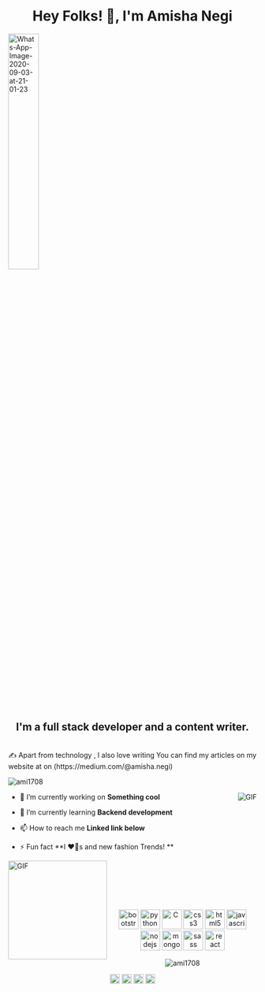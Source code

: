 <h1 align="center">Hey Folks! 👋, I'm Amisha Negi</h1>
<a href="https://ibb.co/4YjC1mQ"><img src="https://i.ibb.co/4YjC1mQ/Whats-App-Image-2020-09-03-at-21-01-23.jpg" alt="Whats-App-Image-2020-09-03-at-21-01-23" border="0" height = "35%" width = "35%"></a>
<h2 align="center">I'm a full stack developer and a content writer.</h2>
<br>
✍  Apart from technology , I also love writing
You can find my articles on my website at on (https://medium.com/@amisha.negi)


<p align="left"> <img src="https://komarev.com/ghpvc/?username=ami1708" alt="ami1708" /> </p>
<img align="right"  alt="GIF" src="https://media.tenor.com/images/7db4eaa3e47272c8e58ee018fc390b7d/tenor.gif">



<p align="left">

- 🔭 I’m currently working on **Something cool**

- 🌱 I’m currently learning **Backend development**

- 📫 How to reach me **Linked link below**

- ⚡ Fun fact **I ❤️🐶s and new fashion Trends! **


<img align="left" height = "200px" width = "200px" alt="GIF" src = "https://media.giphy.com/media/Y0b2MpUTfnrUa3jIM7/giphy.gif">
</p>

<br>
<br>
<br>
<br>
<br>
<p align="center"> <img src="https://devicons.github.io/devicon/devicon.git/icons/bootstrap/bootstrap-plain.svg" alt="bootstrap"  width="40" height="40"/>
 <img src= "https://icongr.am/devicon/python-original.svg?size=128&color=currentColor" alt="python"  width="40" height="40"/>
  <img src="https://icongr.am/devicon/c-original.svg?size=128&color=currentColor" alt="C"  width="40" height="40"/>
  <img src="https://devicons.github.io/devicon/devicon.git/icons/css3/css3-original-wordmark.svg" alt="css3"  width="40" height="40"/>
 <img src="https://devicons.github.io/devicon/devicon.git/icons/html5/html5-original-wordmark.svg" alt="html5"  width="40" height="40"/>  <img src="https://devicons.github.io/devicon/devicon.git/icons/javascript/javascript-original.svg" alt="javascript"  width="40" height="40"/>
 <img src = "https://icongr.am/devicon/nodejs-original-wordmark.svg?size=128&color=currentColor" alt="nodejs"  width="40" height="40"/>
  
 
  <img src="https://icongr.am/devicon/mongodb-original.svg?size=128&color=currentColor" alt="mongodb" width="40" height="40"/>
  <img src="https://devicons.github.io/devicon/devicon.git/icons/sass/sass-original.svg" alt="sass"  width="40" height="40"/>
<img src="https://devicons.github.io/devicon/devicon.git/icons/react/react-original-wordmark.svg" alt="react" width="40" height="40"/>


</p><p align="center"> <img src="https://github-readme-stats.vercel.app/api?username=ami1708&show_icons=true" alt="ami1708" /> </p>

<p align="center">
<a href="https://www.linkedin.com/in/amisha-negi-2bb972199/" target="blank"><img align="center" src="https://cdn.jsdelivr.net/npm/simple-icons@3.0.1/icons/linkedin.svg" alt="/amisha-negi-2bb972199/" height="20" width="20" /></a>
<a href="https://www.instagram.com/__amisha._negi/" target="blank"><img align="center" src="https://cdn.jsdelivr.net/npm/simple-icons@3.0.1/icons/instagram.svg" alt="amisha_negi" height="20" width="20" /></a>
  <a href="https://behance.net/amisha" target="blank"><img align="center" src="https://cdn.jsdelivr.net/npm/simple-icons@3.0.1/icons/behance.svg" alt="amisha_negi" height="20" width="20" /></a>
<a href="https://www.facebook.com/amisha.negi.5220/" target="blank"><img align="center" src="https://icongr.am/devicon/facebook-original.svg?size=128&color=currentColor" alt="amisha_negi" height="20" width="20" /></a>
</p>

